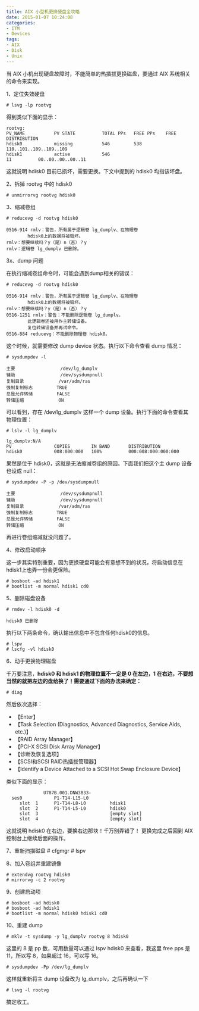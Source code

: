 ```yaml
---
title: AIX 小型机更换硬盘全攻略
date: 2015-01-07 10:24:08
categories:
- ITM
- Devices
tags:
- AIX
- Disk
- Unix
---
```

当 AIX 小机出现硬盘故障时，不能简单的热插拔更换磁盘，要通过 AIX 系统相关的命令来实现。

1、定位失效硬盘

    # lsvg -lp rootvg

得到类似下面的显示：

    rootvg:
    PV_NAME           PV STATE          TOTAL PPs   FREE PPs    FREE DISTRIBUTION
    hdisk0            missing           546         538         110..101..109..109..109
    hdisk1            active            546         11          00..00..00..00..11

这就说明 hdisk0 目前已损坏，需要更换。下文中提到的 hdisk0 均指该坏盘。

2、拆掉 rootvg 中的 hdisk0

    # unmirrorvg rootvg hdisk0

3、缩减卷组

    # reducevg -d rootvg hdisk0

    0516-914 rmlv：警告，所有属于逻辑卷 lg_dumplv、在物理卷
            hdisk0上的数据将被毁坏。
    rmlv：想要继续吗？y（是）n（否）？y
    rmlv：逻辑卷 lg_dumplv 已删除。

3x、dump 问题

在执行缩减卷组命令时，可能会遇到dump相关的错误：

    # reducevg -d rootvg hdisk0

    0516-914 rmlv：警告，所有属于逻辑卷 lg_dumplv、在物理卷
            hdisk0上的数据将被毁坏。
    rmlv：想要继续吗？y（是）n（否）？y
    0516-1251 rmlv：警告：不能删除逻辑卷 lg_dumplv。
            此逻辑卷还被用作主转储设备。
            复位转储设备并再试命令。
    0516-884 reducevg：不能删除物理卷 hdisk0。

这个时候，就需要修改 dump device 状态。执行以下命令查看 dump 情况：

    # sysdumpdev -l

    主要                 /dev/lg_dumplv
    辅助                 /dev/sysdumpnull
    复制目录             /var/adm/ras
    强制复制标志         TRUE
    总是允许转储         FALSE
    转储压缩             ON

可以看到，存在 /dev/lg_dumplv 这样一个 dump 设备。执行下面的命令查看其物理位置：

    # lslv -l lg_dumplv

    lg_dumplv:N/A
    PV                COPIES        IN BAND       DISTRIBUTION  
    hdisk0            008:000:000   100%          000:008:000:000:000 

果然是位于 hdisk0，这就是无法缩减卷组的原因。下面我们把这个主 dump 设备也设成 null：

    # sysdumpdev -P -p /dev/sysdumpnull

    主要                 /dev/sysdumpnull
    辅助                 /dev/sysdumpnull
    复制目录             /var/adm/ras
    强制复制标志         TRUE
    总是允许转储         FALSE
    转储压缩             ON

再进行卷组缩减就没问题了。

4、修改启动顺序

这一步其实特别重要，因为更换硬盘可能会有意想不到的状况，将启动信息在hdisk1上也弄一份会更保险。

    # bosboot -ad hdisk1
    # bootlist -m normal hdisk1 cd0

5、删除磁盘设备

    # rmdev -l hdisk0 -d

    hdisk0 已删除

执行以下两条命令，确认输出信息中不包含任何hdisk0的信息。

    # lspv
    # lscfg -vl hdisk0

6、动手更换物理磁盘

千万要注意，**hdisk0 和 hdisk1 的物理位置不一定是 0 在左边，1 在右边，不要想当然的就把左边的盘给换了！需要通过下面的办法来确定：**

    # diag

然后依次选择：

* 【Enter】
* 【Task Selection (Diagnostics, Advanced Diagnostics, Service Aids, etc.)】
* 【RAID Array Manager】
* 【PCI-X SCSI Disk Array Manager】
* 【诊断及恢复选项】
* 【SCSI和SCSI RAID热插拔管理器】
* 【Identify a Device Attached to a SCSI Hot Swap Enclosure Device】

类似下面的显示：

                  U787B.001.DNW3B33-
      ses0            P1-T14-L15-L0
         slot  1      P1-T14-L8-L0         hdisk1
         slot  2      P1-T14-L5-L0         hdisk0
         slot  3                           [empty slot]
         slot  4                           [empty slot]

这就说明 hdisk0 在右边，要换右边那块！千万别弄错了！
更换完成之后回到 AIX 控制台上继续后面的操作。

7、重新扫描磁盘
    # cfgmgr
    # lspv

8、加入卷组并重建镜像

    # extendvg rootvg hdisk0
    # mirrorvg -c 2 rootvg

9、创建启动项

    # bosboot -ad hdisk0
    # bosboot -ad hdisk1
    # bootlist -m normal hdisk0 hdisk1 cd0

10、重建 dump

    # mklv -t sysdump -y lg_dumplv rootvg 8 hdisk0

这里的 8 是 pp 数，可用数量可以通过 lspv hdisk0 来查看，我这里 free pps 是 11，所以写 8，如果超过 16，可以写 16。

    # sysdumpdev -Pp /dev/lg_dumplv

这样就重新将主 dump 设备改为 lg_dumplv，之后再确认一下

    # lsvg -l rootvg

搞定收工。
